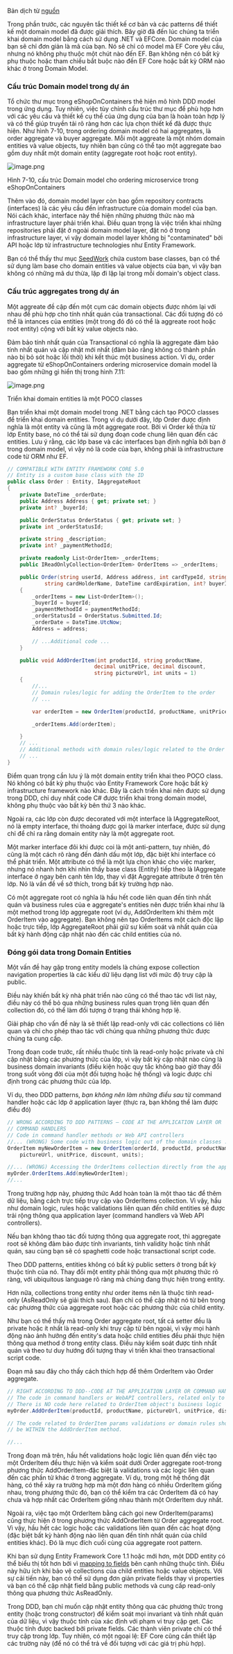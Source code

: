 Bản dịch từ [nguồn](https://learn.microsoft.com/en-us/dotnet/architecture/microservices/microservice-ddd-cqrs-patterns/net-core-microservice-domain-model)

Trong phần trước, các nguyên tắc thiết kế cơ bản và các patterns để thiết kế một domain model đã được giải thích. Bây giờ đã đến lúc chúng ta triển khai domain model bằng cách sử dụng .NET và EFCore. Domain model của bạn sẽ chỉ đơn giản là mã của bạn. Nó sẽ chỉ có model mà EF Core yêu cầu, nhưng nó không phụ thuộc một chút nào đến EF. Bạn không nên có bất kỳ phụ thuộc hoặc tham chiếu bắt buộc nào đến EF Core hoặc bất kỳ ORM nào khác ở trong Domain Model.

### Cấu trúc Domain model trong dự án

Tổ chức thư mục trong eShopOnContainers thê hiện mô hình DDD model trong ứng dụng. Tuy nhiên, việc tùy chỉnh cấu trúc thư mục để phù hợp hơn với các yêu cầu và thiết kế cụ thể của ứng dụng của bạn là hoàn toàn hợp lý và có thể giúp truyền tải rõ ràng hơn các lựa chọn thiết kế đã được thực hiện. Như hình 7-10, trong ordering domain model có hai aggregates, là order aggregate và buyer aggregate. Mỗi một aggreate là một nhóm domain entities và value objects, tuy nhiên bạn cũng có thể tạo một aggregate bao gồm duy nhất một domain entity (aggregate root hoặc root entity).

![image.png](https://learn.microsoft.com/en-us/dotnet/architecture/microservices/microservice-ddd-cqrs-patterns/media/net-core-microservice-domain-model/ordering-microservice-container.png)

Hình 7-10, cấu trúc Domain model cho ordering microservice trong eShopOnContainers

Thêm vào đó, domain model layer còn bao gồm repository contracts (interfaces) là các yêu cầu đến infrastructure của domain model của bạn. Nói cách khác, interface này thể hiện những phương thức nào mà infrastructure layer phải triển khai. Điều quan trọng là việc triển khai những repositories phải đặt ở ngoài domain model layer, đặt nó ở trong infrastructure layer, vì vậy domain model layer không bị "contaminated" bởi API hoặc lớp từ infrastructure technologies như Entity Framework.

Bạn có thể thấy thư mục [SeedWork](https://martinfowler.com/bliki/Seedwork.html) chứa custom base classes, bạn có thể sử dụng làm base cho domain entities và value objects của bạn, vì vậy bạn không có những mã dư thừa, lặp đi lặp lại trong mỗi domain's object class.

### Cấu trúc aggregates trong dự án

Một aggreate đề cập đến một cụm các domain objects được nhóm lại với nhau để phù hợp cho tính nhất quán của transactional. Các đối tượng đó có thể là intances của entities (một trong đó đó có thể là aggreate root hoặc root entity) cộng với bất kỳ value objects nào.

Đảm bảo tính nhất quán của Transactional có nghĩa là aggregate đảm bảo tính nhất quán và cập nhật mới nhất (đảm bảo rằng không có thành phần nào bị bỏ sót hoặc lỗi thời) khi kết thúc một business action. Ví dụ, order aggregate từ eShopOnContainers ordering microservice domain model là bao gồm những gì hiển thị trong hình 7.11:

![image.png](https://learn.microsoft.com/en-us/dotnet/architecture/microservices/microservice-ddd-cqrs-patterns/media/net-core-microservice-domain-model/vs-solution-explorer-order-aggregate.png)

Triển khai domain entities là một POCO classes

Bạn triển khai một domain model trong .NET bằng cách tạo POCO classes để triển khai domain entities. Trong ví dụ dưới đây, lớp Order được định nghĩa là một entity và cũng là một aggregate root. Bởi vì Order kế thừa từ lớp Entity base, nó có thể tái sử dụng đoạn code chung liên quan đến các entities. Lưu ý rằng, các lớp base và các interfaces bạn định nghĩa bởi bạn ở trong domain model, vì vậy nó là code của bạn, không phải là infrastructure code từ ORM như EF.

```csharp
// COMPATIBLE WITH ENTITY FRAMEWORK CORE 5.0
// Entity is a custom base class with the ID
public class Order : Entity, IAggregateRoot
{
    private DateTime _orderDate;
    public Address Address { get; private set; }
    private int? _buyerId;

    public OrderStatus OrderStatus { get; private set; }
    private int _orderStatusId;

    private string _description;
    private int? _paymentMethodId;

    private readonly List<OrderItem> _orderItems;
    public IReadOnlyCollection<OrderItem> OrderItems => _orderItems;

    public Order(string userId, Address address, int cardTypeId, string cardNumber, string cardSecurityNumber,
            string cardHolderName, DateTime cardExpiration, int? buyerId = null, int? paymentMethodId = null)
    {
        _orderItems = new List<OrderItem>();
        _buyerId = buyerId;
        _paymentMethodId = paymentMethodId;
        _orderStatusId = OrderStatus.Submitted.Id;
        _orderDate = DateTime.UtcNow;
        Address = address;

        // ...Additional code ...
    }

    public void AddOrderItem(int productId, string productName,
                            decimal unitPrice, decimal discount,
                            string pictureUrl, int units = 1)
    {
        //...
        // Domain rules/logic for adding the OrderItem to the order
        // ...

        var orderItem = new OrderItem(productId, productName, unitPrice, discount, pictureUrl, units);

        _orderItems.Add(orderItem);

    }
    // ...
    // Additional methods with domain rules/logic related to the Order aggregate
    // ...
}
```
Điểm quan trọng cần lưu ý là một domain entity triển khai theo POCO class. Nó không có bất kỳ phụ thuộc vào Entity Framework Core hoặc bất kỳ infrastructure framework nào khác. Đây là cách triển khai nên được sử dụng trong DDD, chỉ duy nhất code C# được triển khai trong domain model, không phụ thuộc vào bất kỳ bên thứ 3 nào khác.

Ngoài ra, các lớp còn được decorated với một interface là IAggregateRoot, nó là empty interface, thi thoảng được gọi là marker interface, được sử dụng chỉ để chỉ ra rằng domain entity này là một aggregate root.

Một marker interface đôi khi được coi là một anti-pattern, tuy nhiên, đó cũng là một cách rõ ràng đến đánh dấu một lớp, đặc biệt khi interface có thể phát triển. Một attribute có thể là một lựa chọn khác cho việc marker, nhưng nó nhanh hơn khi nhìn thấy base class (Entity) tiếp theo là IAggregate interface ở ngay bên cạnh tên lớp, thay vì đặt Aggregate attribute ở trên tên lớp. Nó là vấn đề về sở thích, trong bất kỳ trường hợp nào.

Có một aggregate root có nghĩa là hầu hết code liên quan đến tính nhất quán và business rules của e aggregate's entities nên được triển khai như là một method trong lớp aggregate root (ví dụ, AddOrderItem khi thêm một OrderItem vào aggregate). Bạn không nên tạo OrderItems một cách độc lập hoặc trực tiếp, lớp AggregateRoot phải giữ sự kiểm soát và nhất quán của bất kỳ hành động cập nhật nào đến các child entities của nó.

### Đóng gói data trong Domain Entities

Một vấn đề hay gặp trong entity models là chúng expose collection navigation properties là các kiểu dữ liệu dạng list với mức độ truy cập là public.

Điều này khiến bất kỳ nhà phát triển nào cũng có thể thao tác với list này, điều này có thể bỏ qua những business rules quan trọng liên quan đến collection đó, có thể làm đối tượng ở trạng thái không hợp lệ. 

Giải pháp cho vấn đề này là sẽ thiết lập read-only với các collections có liên quan và chỉ cho phép thao tác với chúng qua những phương thức được chúng ta cung cấp.

Trong đoạn code trước, rất nhiều thuộc tính là read-only hoặc private và chỉ cập nhật bằng các phương thức của lớp, vì vậy bất kỳ cập nhật nào cũng là  business domain invariants (điều kiện hoặc quy tắc không bao giờ thay đổi trong suốt vòng đời của một đối tượng hoặc hệ thống) và logic được chỉ định trong các phương thức của lớp.

Ví dụ, theo DDD patterns, _bạn không nên làm những điều sau_ từ command handler hoặc các lớp ở application layer (thực ra, bạn không thể làm được điều đó)

``` csharp
// WRONG ACCORDING TO DDD PATTERNS – CODE AT THE APPLICATION LAYER OR
// COMMAND HANDLERS
// Code in command handler methods or Web API controllers
//... (WRONG) Some code with business logic out of the domain classes ...
OrderItem myNewOrderItem = new OrderItem(orderId, productId, productName,
    pictureUrl, unitPrice, discount, units);

//... (WRONG) Accessing the OrderItems collection directly from the application layer // or command handlers
myOrder.OrderItems.Add(myNewOrderItem);
//...
```

Trong trường hợp này, phương thức Add hoàn toàn là một thao tác để thêm dữ liệu, bằng cách trực tiếp truy cập vào OrderItems collection. Vì vậy, hầu như domain logic, rules hoặc validations liên quan đến child entities sẽ được trải rộng thông qua application layer (command handlers và  Web API controllers).

Nếu bạn không thao tác đối tượng thông qua aggregate root, thì aggregate root sẽ không đảm bảo được tính invariants, tính validity hoặc tính nhất quán, sau cùng bạn sẽ có spaghetti code hoặc transactional script code.

Theo DDD patterns, entities không có bất kỳ public setters ở trong bất kỳ thuộc tính của nó. Thay đổi một entity phải thông qua một phương thức rõ ràng, với ubiquitous language rõ ràng mà chúng đang thực hiện trong entity.

Hơn nữa, collections trong entity như order items nên là thuộc tính read-only (AsReadOnly sẽ giải thích sau). Bạn chỉ có thể cập nhật nó từ bên trong các phương thức của aggregate root hoặc các phương thức của child entity.

Như bạn có thể thấy mã trong Order aggregate root, tất cả setter đều là private hoặc ít nhất là read-only khi truy cập từ bên ngoài, vì vậy mọi hành động nào ảnh hưởng đến entity's data hoặc child entities đều phải thực hiện thông qua method ở trong entity class. Điều này kiểm soát được tính nhất quán và theo tư duy hướng đối tượng thay vì triển khai theo transactional script code.

Đoạn mã sau đây cho thấy cách thích hợp để thêm OrderItem vào Order aggregate.

``` csharp
// RIGHT ACCORDING TO DDD--CODE AT THE APPLICATION LAYER OR COMMAND HANDLERS
// The code in command handlers or WebAPI controllers, related only to application stuff
// There is NO code here related to OrderItem object's business logic
myOrder.AddOrderItem(productId, productName, pictureUrl, unitPrice, discount, units);

// The code related to OrderItem params validations or domain rules should
// be WITHIN the AddOrderItem method.

//...
```

Trong đoạn mã trên, hầu hết validations hoặc logic liên quan đến việc tạo một OrderItem đều thực hiện và kiểm soát dưới Order aggregate root-trong phương thức AddOrderItem-đặc biệt là validations và các logic liên quan đến các phần tử khác ở trong aggregate. Ví dụ, trong một hệ thống đặt hàng, có thể xảy ra trường hợp mà một đơn hàng có nhiều OrderItem giống nhau, trong phương thức đó, bạn có thể kiểm tra các OrderItem đã có hay chưa và hợp nhất các OrderItem giống nhau thành một OrderItem duy nhất. 

Ngoài ra, việc tạo một OrderItem bằng cách gọi new OrderItem(params) cũng thực hiện ở trong phương thức AddOrderItem từ  Order aggregate root. Vì vậy, hầu hết các logic hoặc các validations liên quan đến các hoạt động (đặc biệt bất kỳ hành động nào liên quan đến tính nhất quán của child entities khác). Đó là mục đích cuối cùng của aggregate root pattern.

Khi bạn sử dụng Entity Framework Core 1.1 hoặc mới hơn, một DDD entity có thể biểu thị tốt hơn bởi vì [mapping to fields](https://learn.microsoft.com/en-us/ef/core/modeling/backing-field) bên cạnh những thuộc tính. Điều này hữu ích khi bảo vệ collections của child entities hoặc value objects. Với sự cải tiến này, bạn có thể sử dụng đơn giản private fields thay vì properties và bạn có thể cập nhật field bằng  public methods và cung cấp read-only thông qua phương thức AsReadOnly.

Trong DDD, bạn chỉ muốn cập nhật entity  thông qua các phương thức trong entity (hoặc trong constructor) để kiểm soát mọi invariant và tính nhất quán của dữ liệu, vì vậy thuộc tính của xác định với phạm vi truy cập get. Các thuộc tính được backed bởi private fields. Các thành viên private chỉ có thể truy cập trong lớp. Tuy nhiên, có một ngoại lệ: EF Core cũng cần thiết lập các trường này (để nó có thể trả về đối tượng với các giá trị phù hợp).